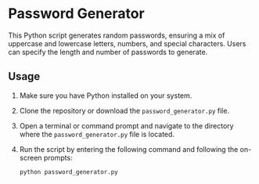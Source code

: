 # Password Generator

This Python script generates random passwords, ensuring a mix of uppercase and lowercase letters, numbers, and special characters. Users can specify the length and number of passwords to generate.

## Usage

1. Make sure you have Python installed on your system.

2. Clone the repository or download the `password_generator.py` file.

3. Open a terminal or command prompt and navigate to the directory where the `password_generator.py` file is located.

4. Run the script by entering the following command and following the on-screen prompts:

   ```bash
   python password_generator.py
